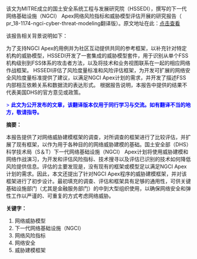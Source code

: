 该文为MITRE成立的国土安全系统工程与发展研究院（HSSEDI），撰写的下一代网络基础设施（NGCI） Apex网络风险指标和威胁模型评估开展的研究报告（ pr_18-1174-ngci-cyber-threat-modeling翻译版）。原文地址在此：[点击查看](https://www.mitre.org/sites/default/files/publications/pr_18-1174-ngci-cyber-threat-modeling.pdf "pr_18-1174-ngci-cyber-threat-modeling")

该报告相关背景说明如下：

为了支持NGCI Apex的用例并为社区互动提供共同的参考框架，以补充针对特定机构的威胁模型，HSSEDI开发了一套集成的威胁模型套件，用于识别从单个FSS机构级别到FSS体系的攻击者方法，以及将技术和业务视图联系在一起的相应网络作战框架。 HSSEDI评估了风险度量标准和风险评估框架，为开发可扩展的网络安全风险度量标准提供了建议，以满足NGCI Apex计划的需求，并开发了描述FSS内部相互依赖关系和数据流的表达形式。
根据报告说明，本报告中提供的结果不代表美国DHS的官方意见或政策。

<font color=blue font-weight=bold>> **此文为公开发布的文章，该翻译版本仅用于同行学习与交流。如有翻译不当的地方，敬请指导。**</font>

**摘要：**

本报告提供了对网络威胁建模框架的调查，对所调查的框架进行了比较评估，并扩展了现有框架，以作为用于各种目的的网络威胁建模的基础。国土安全部（DHS）科学技术局（S＆T）下一代网络基础设施（NGCI） Apex计划将使用威胁建模和网络作战演习，为开发和评估风险指标、技术搜寻以及评估已识别的技术如何降低风险提供信息。评估的主要发现是，没有现有的框架或模型足以满足NGCI Apex计划的需求。因此，本文还提出了针对NGCI Apex程序的威胁建模框架，并对该框架进行了初步设计。最初填充的调查、评估和框架具有足够的通用性，可供关键基础设施部门（尤其是金融服务部门）的中到大型组织使用，以确保网络安全和弹性工作以严谨的、可重复的方式考虑网络威胁。

**关键字：**

1. 网络威胁模型
2. 下一代网络基础设施（NGCI）
3. 网络风险指标
4. 网络安全
5. 威胁建模框架
